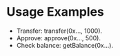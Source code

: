 # Usage Examples
- Transfer: transfer(0x..., 1000).
- Approve: approve(0x..., 500).
- Check balance: getBalance(0x...).
